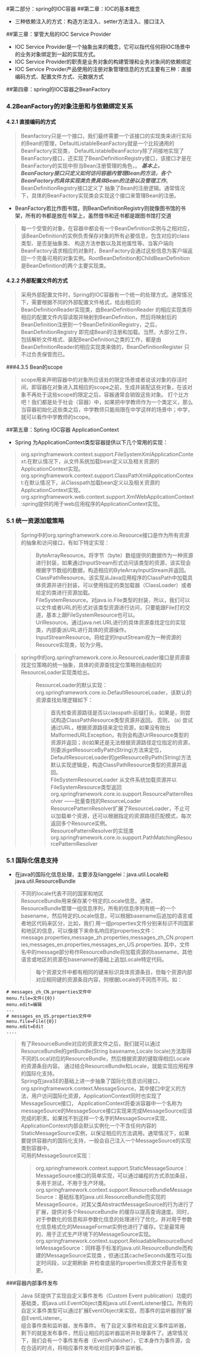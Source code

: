 #第二部分：spring的IOC容器
##第二章：IOC的基本概念
- 三种依赖注入的方式：构造方法注入、setter方法注入、接口注入

##第三章：掌管大局的IOC Service Provider
- IOC Service Provider是一个抽象出来的概念，它可以指代任何将IOC场景中的业务对象绑定到一起的实现方式。
- IOC Service Provider的职责是业务对象的构建管理和业务对象间的依赖绑定
- IOC Service Provider产品使用的注册对象管理信息的方式主要有三种：直接编码方式、配置文件方式、元数据方式

##第四章：spring的IOC容器之BeanFactory
### 4.2BeanFactory的对象注册和与依赖绑定关系
#### 4.2.1 直接编码的方式
>Beanfactory只是一个接口，我们最终需要一个该接口的实现类来进行实际的Bean的管理，DefaultListableBeanFactory就是一个比较通用的BeanFactory实现类，
DefaultListableBeanFactory除了间接地实现了BeanFactory接口，还实现了BeanDefinitionRegistry接口，该接口才是在BeanFactory的实现中担当Bean注册管理的角色，。
**_基本上，BeanFactory接口只定义如何访问容器内管理Bean的方法，各个BeanFactory的具体实现类负责具体Bean的注册以及管理工作_**。BeanDefinitionRegistry接口定义了
抽象了Bean的注册逻辑。通常情况下，具体的BeanFactory实现类会实现这个接口来管理Bean的注册。  

- BeanFactory若比作图书馆，则BeanDefinitionRegistry则就像图书馆的书架，所有的书都是放在书架上，虽然借书和还书都是跟图书馆打交道
>每一个受管的对象，在容器中都会有一个BeanDefinition实例与之相对应，该BeanDefinition的实例负责保存对象的所有必要信息，包含对应的class类型、是否是抽象类、
构造方法参数以及其他属性等。当客户端向BeanFactory请求相应的对象时，BeanFactory会通过这些信息为客户端返回一个完备可用的对象实例。RootBeanDefinition和ChildBeanDefinition
是BeanDefinition的两个主要实现类。

#### 4.2.2 外部配置文件的方式
>采用外部配置文件时，Spring的IOC容器有一个统一的处理方式。通常情况下，需要根据不同的外部配置文件格式，给出相应的BeanDefinitionReader实现类，由BeanDefinitionReader
的相应实现类将相应的配置文件内容读取并映射到BeanDefinition，然后将映射后的BeanDefinition注册到一个BeanDefinitionRegistry，之后，BeanDefinitionRegistry
即完成Bean的注册和加载。当然，大部分工作，包括解析文件格式、装配BeanDefinition之类的工作，都是由BeanDefinitionReader的相应实现类来做的，BeanDefinitionRegister
只不过负责保管而已。

###4.3.5 Bean的scope
>scope用来声明容器中的对象所应该处的限定场景或者说该对象的存活时间，即容器在对象进入其相应的scope之前，生成并装配这些对象，在该对象不再处于这些scope的限定之后，容器通常会销毁这些对象。
打个比方吧！我们都是处于社会（容器）中，如果把中学教师作为一个类定义，那么当容器初始化这些类之后，中学教师只能局限在中学这样的场景中；中学，就可以看作中学教师的scope。

##第五章：Spting IOC容器 ApplicationContext
- Spring 为ApplicationContext类型容器提供以下几个常用的实现：
>org.springframework.context.support.FileSystemXmlApplicationContext:在默认情况下，从文件系统加载bean定义以及相关资源的ApplicationContext实现。  
>org.springframework.context.support.ClassPathXmlApplicationContext:在默认情况下，从Classpath加载bean定义以及相关资源的ApplicationContext实现。  
>org.springframework.web.context.support.XmlWebApplicationContext:spring提供的用于web应用程序的ApplicationContext实现。

### 5.1 统一资源加载策略
>Spring中的org.springframework.core.io.Resource接口是作为所有资源的抽象和访问接口，有如下特定实现：  
>>ByteArrayResource。将字节（byte）数组提供的数据作为一种资源进行封装，如果通过InputStream形式访问该类型的资源，该实现会根据字节数组的数据，构造相应的ByteArrayInputStream并返回。  
>>ClassPathResource。该实现从Java应用程序的ClassPath中加载具体资源并进行封装，可以使用指定的类加载器（ClassLoader）或者给定的类进行资源加载。  
>>FileSystemResource。对java.io.File类型的封装，所以，我们可以以文件或者URL的形式对该类型资源进行访问，只要能跟File打的交道，基本上跟FileSystemResource也可以。  
>>UrlResource。通过java.net.URL进行的具体资源查找定位的实现类，内部委派URL进行具体的资源操作。  
>>InputStreamResource。将给定的InputStream视为一种资源的Resource实现类，较为少用。  

>spring中的org.springframework.core.io.ResourceLoader接口是资源查找定位策略的统一抽象，具体的资源查找定位策略则由相应的ResourceLoader实现类给出。  
>>ResourceLoader的默认实现：org.springframework.core.io.DefaultResourceLoader，该默认的资源查找处理逻辑如下：
>>>首先检查资源路径是否以classpath:前缀打头，如果是，则尝试构造ClassPathResource类型资源并返回。
>>>否则， (a) 尝试通过URL，根据资源路径来定位资源，如果没有抛出MalformedURLException，有则会构造UrlResource类型的资源并返回；(b)如果还是无法根据资源路径定位指定的资源，则委派getResourceByPath(String)方法来定位，
DefaultResourceLoader的getResourceByPath(String)方法默认实现逻辑是，构造ClassPathResource类型的资源并返回。  
>>FileSystemResourceLoader
>>>从文件系统加载资源并以FileSystemResource类型返回  
>org.springframework.core.io.support.ResourcePatternResolver ——批量查找的ResourceLoader
>>ResourcePatternResolver扩展了ResourceLoader，不止可以加载单个资源，还可以根据指定的资源路径匹配模式，每次返回多个Resource实例。  
>>ResourcePatternResolver的实现类org.springframework.core.io.support.PathMatchingResourcePatternResolver

### 5.1 国际化信息支持
- 在java的国际化信息处理，主要涉及lianggelei：java.util.Locale和java.util.ResourceBundle
>不同的locale代表不同的国家和地区  
>ResourceBundle用来保存某个特定的Locale信息。通常，ResourceBundle管理一组信息序列，所有的信息序列有统一的一个basename，然后特定的Locale信息，可以根据basename后追加的语言或者地区代码来区分，比如，我们
用一组properties文件分别来标识不同国家和地区的信息，可以像接下来命名响应的properties文件：message.properties,message_zh.properties,messages_zh_CN.properties,messages_en.properties,messages_en_US.properties.
其中，文件名中的message部分称作ResourceBundle将加载资源的basename，其他语言或地区的资源在basename的基础上追加Locale特定代码。
>>每个资源文件中都有相同的键来标识具体资源条目，但每个资源内部对应相同键的资源条目内容，则根据Locale的不同而不同。如：
 ```
# messages_zh_CN.properties文件中
menu.file=文件({0})
menu.edit=编辑
...
# messages_en_US.properties文件中
menu.file=File({0})
menu.edit=Edit
....
````
>有了ResourceBundle对应的资源文件之后，我们就可以通过ResourceBundle的getBundle(String basename,Locale locale)方法取得不同的Local对应的ResourceBundle，然后根据资源的键取得相应Locale的资源条目内容。
通过结合ResourceBundle和Locale，就能实现应用程序的国际化支持。  
>Spring在javaSE的基础上进一步抽象了国际化信息访问接口，org.springframework.context.MessageSource，其中接口中定义的方法，用户访问国际化资源，ApplicationContext同时也实现了MessageSource接口，
ApplicationContext将委派容器中一个名称为messageSource的MessageSource接口实现来完成MessageSource应该完成的职责。如果找不到这样一个名字的MessageSource实现， 
ApplicationContext内部会默认实例化一个不含任何内容的StaticMessageSource实例，以保证相应的方法调用。通常情况下，如果要提供容器内的国际化支持，一般会自己注入一个MessageSource的实现类到容器中。  
>可用的MessageSource实现：
>>org.springframework.context.support.StaticMessageSource：MessageSource接口的简单实现，可以通过编程的方式添加条目，多用于测试，不用于生产环境。
>>org.springframework.context.support.ResourceBundleMessageSource：基础标准的java.util.ResourceBundle而实现的MessageSource，对其父类AbstractMessageSource的行为进行了扩展，提供对多个ResourceBundle
的缓存以提高查询速度。同时，对于参数化的信息和非参数化信息的处理进行了优化，并对用于参数化信息格式化的MessageFormat实例也进行了缓存。它是最常用的、用于正式生产环境下的MessageSource实现。
>>org.springframework.context.support.ReloadableResourceBundleMessageSource：同样基于标准的java.util.ResourceBundle而构建的MessageSource实现类 ，但通过其cacheSeconds属性可以指定时间段，以定期刷新
并检查底层的properties资源文件是否有变更。

###容器内部事件发布
>Java SE提供了实现自定义事件发布（Custom Event publication）功能的基础类，即java.util.EventObject类和java.util.EventListener接口。所有的自定义事件类型可以通过扩展EventObject来实现，而事件的监听器则扩展自EventListener。  
>组合事件类和监听器，发布事件。 有了自定义事件和自定义事件监听器，剩下的就是发布事件，然后让相应的监听器监听并处理事件了。通常情况下，我们会有一个事件发布者（EventPublisher），它本身作为事件源，会在合适的时点，将相应事件发布给对应的事件监听器。

